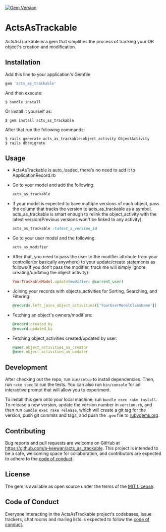 [![Gem Version](https://badge.fury.io/rb/acts_as_trackable.svg)](https://badge.fury.io/rb/acts_as_trackable)

# ActsAsTrackable

ActsAsTrackable is a gem that simplifies the process of tracking your DB object's creation and modification.

## Installation

Add this line to your application's Gemfile:

```ruby
gem 'acts_as_trackable'
```

And then execute:

    $ bundle install

Or install it yourself as:

    $ gem install acts_as_trackable

After that run the following commands:

    $ rails generate acts_as_trackable:object_activity ObjectActivity
    $ rails db:migrate

## Usage

- ActsAsTrackable is auto_loaded, there's no need to add it to ApplicationRecord.rb

- Go to your model and add the following:

  ```ruby
  acts_as_trackable
  ```

- If your model is expected to have multiple versions of each object, pass the column that tracks the version to acts_as_trackable as a symbol, acts_as_trackable is smart enough to relink the object_activity with the latest version(Previous versions won't be linked to any activity):

  ```ruby
  acts_as_trackable :latest_x_version_id
  ```

- Go to your user model and the following:
    ```ruby
    acts_as_modifier
    ```
- After that, you need to pass the user to the modifier attribute from your controller(or basically anywhere) to your update/create statements as follows(If you don't pass the modifier, track me will simply ignore creating/updating the object activity):
  ```ruby
  YourTrackableModel.update(modifier: @current_user)
  ```


- Joining your records with objects_activities for Sorting, Searching, and Filtering:
  ```ruby
  @records.left_joins_object_activities(['YourUserModelClassName'])
  ```


- Fetching an object's owners/modifiers:
  ```ruby
  @record.created_by
  @record.updated_by
  ```

- Fetching object_activities created/updated by user:
  ```ruby
  @user.object_activities_as_creator
  @user.object_activities_as_updater
  ```
## Development

After checking out the repo, run `bin/setup` to install dependencies. Then, run `rake spec` to run the tests. You can also run `bin/console` for an interactive prompt that will allow you to experiment.

To install this gem onto your local machine, run `bundle exec rake install`. To release a new version, update the version number in `version.rb`, and then run `bundle exec rake release`, which will create a git tag for the version, push git commits and tags, and push the `.gem` file to [rubygems.org](https://rubygems.org).

## Contributing

Bug reports and pull requests are welcome on GitHub at https://github.com/a-keewan/acts_as_trackable. This project is intended to be a safe, welcoming space for collaboration, and contributors are expected to adhere to the [code of conduct](https://github.com/[USERNAME]/acts_as_trackable/blob/master/CODE_OF_CONDUCT.md).

## License

The gem is available as open source under the terms of the [MIT License](https://opensource.org/licenses/MIT).

## Code of Conduct

Everyone interacting in the ActsAsTrackable project's codebases, issue trackers, chat rooms and mailing lists is expected to follow the [code of conduct](https://github.com/a-keewan/acts_as_trackable/blob/master/CODE_OF_CONDUCT.md).
